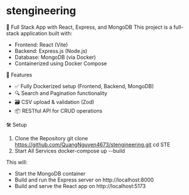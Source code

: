 # stengineering

🧩 Full Stack App with React, Express, and MongoDB
This project is a full-stack application built with:

- Frontend: React (Vite)
- Backend: Express.js (Node.js)
- Database: MongoDB (via Docker)
- Containerized using Docker Compose

🚀 Features

- ✅ Fully Dockerized setup (Frontend, Backend, MongoDB)
- 🔍 Search and Pagination functionality
- 🗃️ CSV upload & validation (Zod)
- 📦 RESTful API for CRUD operations

🛠️ Setup

1. Clone the Repository
   git clone https://github.com/QuangNguyen4673/stengineering.git
   cd STE
2. Start All Services
   docker-compose up --build

This will:

- Start the MongoDB container
- Build and run the Express server on http://localhost:8000
- Build and serve the React app on http://localhost:5173
